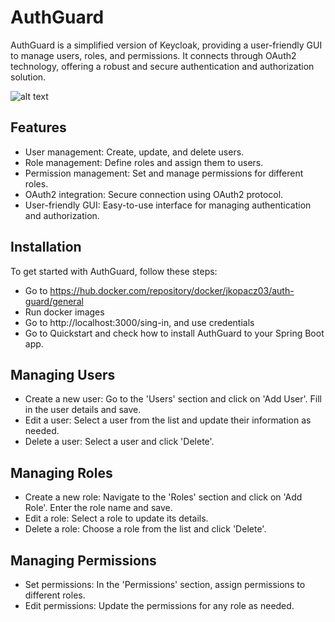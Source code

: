 # AuthGuard
AuthGuard is a simplified version of Keycloak, providing a user-friendly GUI to manage users, roles, and permissions. It connects through OAuth2 technology, offering a robust and secure authentication and authorization solution.

![alt text]([https://github.com/JKopacz03/authguard-backend/main/image.png](https://github.com/JKopacz03/authguard-backend/blob/main/image.png)?raw=true)

## Features
* User management: Create, update, and delete users.
* Role management: Define roles and assign them to users.
* Permission management: Set and manage permissions for different roles.
* OAuth2 integration: Secure connection using OAuth2 protocol.
* User-friendly GUI: Easy-to-use interface for managing authentication and authorization.

## Installation
To get started with AuthGuard, follow these steps:
* Go to https://hub.docker.com/repository/docker/jkopacz03/auth-guard/general
* Run docker images
* Go to http://localhost:3000/sing-in, and use credentials
* Go to Quickstart and check how to install AuthGuard to your Spring Boot app.

## Managing Users
* Create a new user: Go to the 'Users' section and click on 'Add User'. Fill in the user details and save.
* Edit a user: Select a user from the list and update their information as needed.
* Delete a user: Select a user and click 'Delete'.
## Managing Roles
* Create a new role: Navigate to the 'Roles' section and click on 'Add Role'. Enter the role name and save.
* Edit a role: Select a role to update its details.
* Delete a role: Choose a role from the list and click 'Delete'.
## Managing Permissions
* Set permissions: In the 'Permissions' section, assign permissions to different roles.
* Edit permissions: Update the permissions for any role as needed.
